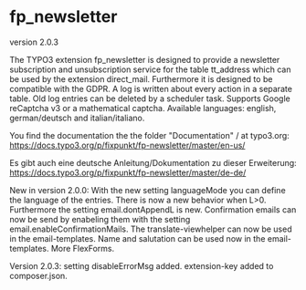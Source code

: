 # fp_newsletter

version 2.0.3

The TYPO3 extension fp_newsletter is designed to provide a newsletter subscription and unsubscription service for the table tt_address which can be used
by the extension direct_mail. Furthermore it is designed to be compatible with the GDPR. A log is written about every action in a separate table.
Old log entries can be deleted by a scheduler task.
Supports Google reCaptcha v3 or a mathematical captcha.
Available languages: english, german/deutsch and italian/italiano.

You find the documentation the the folder "Documentation" / at typo3.org:
https://docs.typo3.org/p/fixpunkt/fp-newsletter/master/en-us/

Es gibt auch eine deutsche Anleitung/Dokumentation zu dieser Erweiterung:
https://docs.typo3.org/p/fixpunkt/fp-newsletter/master/de-de/

New in version 2.0.0:
With the new setting languageMode you can define the language of the entries.
There is now a new behavior when L>0. Furthermore the setting email.dontAppendL is new.
Confirmation emails can now be send by enabeling them with the setting email.enableConfirmationMails.
The translate-viewhelper can now be used in the email-templates.
Name and salutation can be used now in the email-templates.
More FlexForms.

Version 2.0.3: setting disableErrorMsg added.
extension-key added to composer.json.